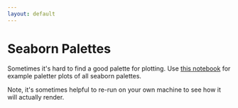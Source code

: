 ```yaml
---
layout: default
---
```


# Seaborn Palettes

Sometimes it's hard to find a good palette for plotting. Use [this notebook](https://github.com/danielhills/code-snippets/blob/master/python/plotting/seaborn_palettes.ipynb) for example paletter plots of all seaborn palettes.

Note, it's sometimes helpful to re-run on your own machine to see how it will actually render.
